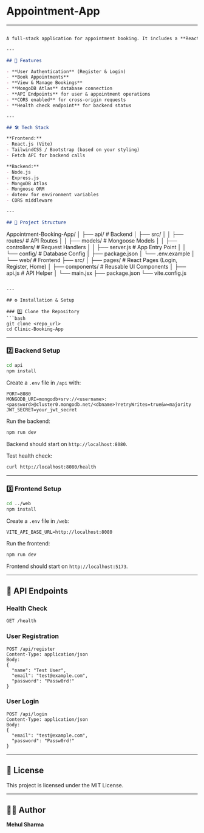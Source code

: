 # Appointment-App
---

```markdown

A full-stack application for appointment booking. It includes a **React.js** frontend and an **Express.js + MongoDB Atlas** backend.

---

## 🚀 Features

- **User Authentication** (Register & Login)
- **Book Appointments**
- **View & Manage Bookings**
- **MongoDB Atlas** database connection
- **API Endpoints** for user & appointment operations
- **CORS enabled** for cross-origin requests
- **Health check endpoint** for backend status

---

## 🛠️ Tech Stack

**Frontend:**
- React.js (Vite)
- TailwindCSS / Bootstrap (based on your styling)
- Fetch API for backend calls

**Backend:**
- Node.js
- Express.js
- MongoDB Atlas
- Mongoose ORM
- dotenv for environment variables
- CORS middleware

---

## 📂 Project Structure

```

Appointment-Booking-App/
│
├── api/                  # Backend
│   ├── src/
│   │   ├── routes/       # API Routes
│   │   ├── models/       # Mongoose Models
│   │   ├── controllers/  # Request Handlers
│   │   ├── server.js     # App Entry Point
│   │   └── config/       # Database Config
│   ├── package.json
│   └── .env.example
│
└── web/                  # Frontend
├── src/
│   ├── pages/        # React Pages (Login, Register, Home)
│   ├── components/   # Reusable UI Components
│   ├── api.js        # API Helper
│   └── main.jsx
├── package.json
└── vite.config.js

````

---

## ⚙️ Installation & Setup

### 1️⃣ Clone the Repository
```bash
git clone <repo_url>
cd Clinic-Booking-App
````

---

### 2️⃣ Backend Setup

```bash
cd api
npm install
```

Create a `.env` file in `/api` with:

```
PORT=8080
MONGODB_URI=mongodb+srv://<username>:<password>@cluster0.mongodb.net/<dbname>?retryWrites=true&w=majority
JWT_SECRET=your_jwt_secret
```

Run the backend:

```bash
npm run dev
```

Backend should start on `http://localhost:8080`.

Test health check:

```bash
curl http://localhost:8080/health
```

---

### 3️⃣ Frontend Setup

```bash
cd ../web
npm install
```

Create a `.env` file in `/web`:

```
VITE_API_BASE_URL=http://localhost:8080
```

Run the frontend:

```bash
npm run dev
```

Frontend should start on `http://localhost:5173`.

---

## 📌 API Endpoints

### Health Check

```
GET /health
```

### User Registration

```
POST /api/register
Content-Type: application/json
Body:
{
  "name": "Test User",
  "email": "test@example.com",
  "password": "Passw0rd!"
}
```

### User Login

```
POST /api/login
Content-Type: application/json
Body:
{
  "email": "test@example.com",
  "password": "Passw0rd!"
}
```

---

## 📄 License

This project is licensed under the MIT License.

---

## 👨‍💻 Author

**Mehul Sharma**

